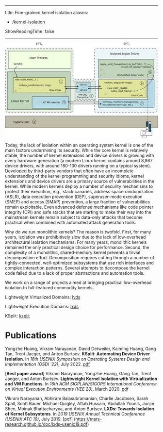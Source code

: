 
---
title: Fine-grained kernel isolation
aliases:
- /kernel-isolation

ShowReadingTime: false

---

<img src="images/lvds.png" alt="LVDs Architecture" width="550"/>


Today, the lack of isolation within an operating system kernel is one of the
main factors undermining its security. While the core kernel is relatively
stable, the number of kernel extensions and device drivers is growing with
every hardware generation (a modern Linux kernel contains around 8,867 device
drivers, with around 180-130 drivers running on a typical system). Developed by
third-party vendors that often have an incomplete understanding of the kernel
programming and security idioms, kernel extensions and device drivers are a
primary source of vulnerabilities in the kernel. While modern kernels deploy a
number of security mechanisms to protect their execution, e.g., stack canaries,
address space randomization (ASLR), data execution prevention (DEP),
superuser-mode execution (SMEP) and access (SMAP) prevention, a large fraction
of vulnerabilities remain exploitable. Even advanced defense mechanisms like
code pointer integrity (CPI) and safe stacks that are starting to make their
way into the mainstream kernels remain subject to data-only attacks that become
practical when combined with automated attack generation tools.  

Why do we run monolithic kernels? The reason is twofold. First, for many years,
isolation was prohibitively slow due to the lack of low-overhead architectural
isolation mechanisms. For many years, monolithic kernels remained the only
practical design choice for performance. Second, the complexity of a
monolithic, shared-memory kernel prevents a trivial decomposition effort.
Decomposition requires cutting through a number of tightly-connected,
well-optimized subsystems that use rich interfaces and complex interaction
patterns. Several attempts to decompose the kernel code failed due to a lack of
proper abstractions and automation tools.

We work on a range of projects aimed at bringing practical low-overhead
isolation to full-featured commodity kernels. 

Lightweight Virtualized Domains: [lvds](../lvds)

Lightweight Execution Domains: [lxds](../lxds)

KSplit: [ksplit](../ksplit) 

# Publications

Yongzhe Huang, Vikram Narayanan, David Detweiler, Kaiming Huang, Gang Tan,
Trent Jaeger, and Anton Burtsev.  **KSplit: Automating Device Driver
Isolation**.  In _16th USENIX Symposium on Operating Systems Design and
Implementation (OSDI '22)_, July 2022.
[pdf](https://mars-research.github.io/doc/)


\[**Best paper award**\] Vikram Narayanan, Yongzhe Huang, Gang Tan, Trent
Jaeger, and Anton Burtsev. **Lightweight Kernel Isolation with Virtualization
and VM Functions**. In _16th ACM SIGPLAN/SIGOPS International Conference on
Virtual Execution Environments (VEE 20)_, March 2020.
[pdf](https://mars-research.github.io/doc/lvds-vee20.pdf)

Vikram Narayanan, Abhiram Balasubramanian, Charlie Jacobsen, Sarah Spall, Scott
Bauer, Michael Quigley, Aftab Hussain, Abdullah Younis, Junjie Shen, Moinak
Bhattacharyya, and Anton Burtsev. **LXDs: Towards Isolation of Kernel
Subsystems**.  In _2019 USENIX Annual Technical Conference (USENIX ATC 19)_,
July 2019. [pdf] (https://mars-research.github.io/doc/lxds-usenix19.pdf) 
